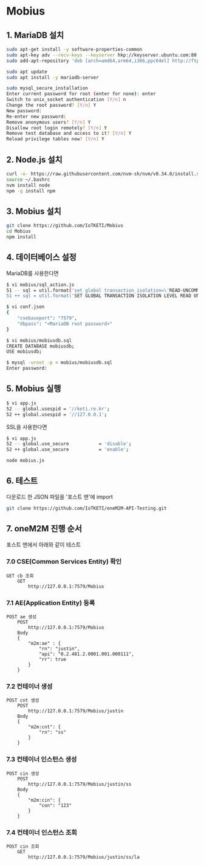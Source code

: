 # Mobius

## 1. MariaDB 설치

```bash
sudo apt-get install -y software-properties-common
sudo apt-key adv --recv-keys --keyserver hkp://keyserver.ubuntu.com:80 0xF1656F24C74CD1D8
sudo add-apt-repository 'deb [arch=amd64,arm64,i386,ppc64el] http://ftp.cc.uoc.gr/mirrors/mariadb/repo/10.4/ubuntu xenial main'

sudo apt update
sudo apt install -y mariadb-server

sudo mysql_secure_installation
Enter current password for root (enter for none): enter
Switch to unix_socket authentication [Y/n] n
Change the root password? [Y/n] Y
New password: 
Re-enter new password: 
Remove anonymous users? [Y/n] Y
Disallow root login remotely? [Y/n] Y
Remove test database and access to it? [Y/n] Y
Reload privilege tables now? [Y/n] Y
```

## 2. Node.js 설치

```bash
curl -o- https://raw.githubusercontent.com/nvm-sh/nvm/v0.34.0/install.sh | bash
source ~/.bashrc
nvm install node
npm -g install npm
```

## 3. Mobius 설치

```bash
git clone https://github.com/IoTKETI/Mobius
cd Mobius
npm install
```

## 4. 데이터베이스 설정

MariaDB를 사용한다면

```bash
$ vi mobius/sql_action.js
51 -- sql = util.format('set global transaction_isolation=\'READ-UNCOMMITTED\'');
51 ++ sql = util.format('SET GLOBAL TRANSACTION ISOLATION LEVEL READ UNCOMMITTED');
```

```bash
$ vi conf.json
{
    "csebaseport": "7579",
    "dbpass": "<MariaDB root password>"
}

$ vi mobius/mobiusdb.sql
CREATE DATABASE mobiusdb;
USE mobiusdb;

$ mysql -uroot -p < mobius/mobiusdb.sql
Enter password:
```

## 5. Mobius 실행

```bash
$ vi app.js
52 -- global.usespid = '//keti.re.kr';
52 ++ global.usespid = '//127.0.0.1';
```

SSL을 사용한다면

```bash
$ vi app.js
52 -- global.use_secure           = 'disable';
52 ++ global.use_secure           = 'enable';
```

```bash
node mobius.js
```

## 6. 테스트

다운로드 한 JSON 파일을 '포스트 맨'에 import

```bash
git clone https://github.com/IoTKETI/oneM2M-API-Testing.git
```

## 7. oneM2M 진행 순서

포스트 맨에서 아래와 같이 테스트

### 7.0 CSE(Common Services Entity) 확인

```text
GET cb 조회
    GET
        http://127.0.0.1:7579/Mobius
```

### 7.1 AE(Application Entity) 등록

```text
POST ae 생성
    POST
        http://127.0.0.1:7579/Mobius
    Body
    {
        "m2m:ae" : {
            "rn": "justin",
            "api": "0.2.481.2.0001.001.000111",
            "rr": true
        }
    }
```

### 7.2 컨테이너 생성

```text
POST cnt 생성
    POST
        http://127.0.0.1:7579/Mobius/justin
    Body
    {
        "m2m:cnt": {
            "rn": "ss"
        }
    }
```

### 7.3 컨테이너 인스턴스 생성

```text
POST cin 생성
    POST
        http://127.0.0.1:7579/Mobius/justin/ss
    Body
    {
        "m2m:cin": {
            "con": "123"
        }
    }
```

### 7.4 컨테이너 인스턴스 조회

```text
POST cin 조회
    GET
        http://127.0.0.1:7579/Mobius/justin/ss/la
```
